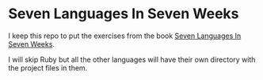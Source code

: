 # Seven Languages In Seven Weeks

I keep this repo to put the exercises from the book [Seven Languages In Seven Weeks](https://pragprog.com/book/btlang/seven-languages-in-seven-weeks).

I will skip Ruby but all the other languages will have their own directory with the project files in them.
